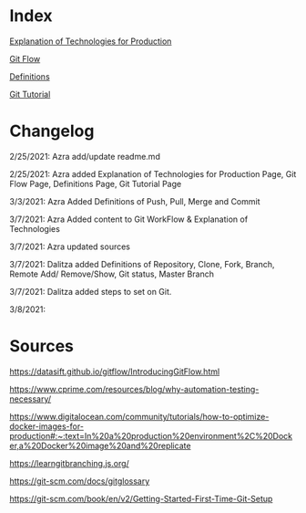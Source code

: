 # Index

[Explanation of Technologies for Production](https://github.com/EmadAbdelhamidNJIT/IS601Ass1/blob/feature-azra/Technologies.md) 

[Git Flow](https://github.com/EmadAbdelhamidNJIT/IS601Ass1/blob/feature-azra/GitWorkFlow.md)

[Definitions](https://github.com/EmadAbdelhamidNJIT/IS601Ass1/blob/feature-azra/GitDefinitions.md)

[Git Tutorial](https://github.com/EmadAbdelhamidNJIT/IS601Ass1/blob/feature-azra/GitTutorial.md)


# Changelog 

2/25/2021: Azra add/update readme.md

2/25/2021: Azra added Explanation of Technologies for Production Page, Git Flow Page, Definitions Page, Git Tutorial Page

3/3/2021: Azra Added Definitions of Push, Pull, Merge and Commit

3/7/2021: Azra Added content to Git WorkFlow & Explanation of Technologies

3/7/2021: Azra updated sources 

3/7/2021: Dalitza added Definitions of Repository, Clone, Fork, Branch, Remote Add/ Remove/Show, Git status, Master Branch

3/7/2021: Dalitza added steps to set on Git. 

3/8/2021:



# Sources 

https://datasift.github.io/gitflow/IntroducingGitFlow.html

https://www.cprime.com/resources/blog/why-automation-testing-necessary/

https://www.digitalocean.com/community/tutorials/how-to-optimize-docker-images-for-production#:~:text=In%20a%20production%20environment%2C%20Docker,a%20Docker%20image%20and%20replicate

https://learngitbranching.js.org/

https://git-scm.com/docs/gitglossary

https://git-scm.com/book/en/v2/Getting-Started-First-Time-Git-Setup
